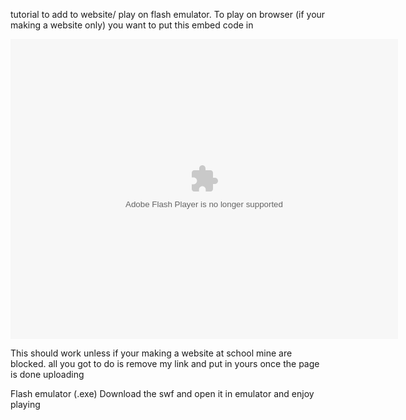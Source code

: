 tutorial to add to website/ play on flash emulator.
To play on browser (if your making a website only) you want to put this embed code in
<script src="https://happygamer1450.github.io/Ruffle-Embedded/ruffle/ruffle.js"></script>
<div class="swf"dir="ltr" style="text-align: left;" trbidi="on">
        <embed height="480" pluginspage=" http://www.macromedia.com/go/getflashplayer" src="https:/testingherokuapp.github.io/the-binding-of-isaac-flash/3801.swf" type="application/x-shockwave-flash" width="620"></embed>
</div>

This should work unless if your making a website at school mine are blocked. all you got to do is remove my link and put in yours once the page is done uploading

Flash emulator (.exe)
Download the swf and open it in emulator and enjoy playing

